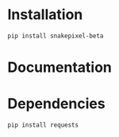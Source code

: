 # Installation
```pip install snakepixel-beta```
# Documentation

# Dependencies
```pip install requests```
